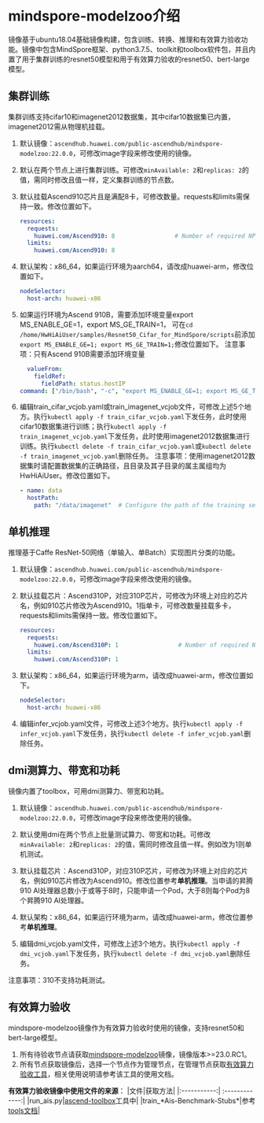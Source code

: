 # mindspore-modelzoo介绍

镜像基于ubuntu18.04基础镜像构建，包含训练、转换、推理和有效算力验收功能。镜像中包含MindSpore框架、python3.7.5、toolkit和toolbox软件包，并且内置了用于集群训练的resnet50模型和用于有效算力验收的resnet50、bert-large模型。

## 集群训练

集群训练支持cifar10和imagenet2012数据集，其中cifar10数据集已内置，imagenet2012需从物理机挂载。

1. 默认镜像：`ascendhub.huawei.com/public-ascendhub/mindspore-modelzoo:22.0.0`，可修改image字段来修改使用的镜像。

2. 默认在两个节点上进行集群训练。可修改`minAvailable: 2`和`replicas: 2`的值，需同时修改且值一样，定义集群训练的节点数。

3. 默认挂载Ascend910芯片且是满配8卡，可修改数量。requests和limits需保持一致。修改位置如下。

   ```yaml
   resources:
     requests:
       huawei.com/Ascend910: 8                 # Number of required NPUs. The maximum value is 8. You can add lines below to configure resources such as memory and CPU.
     limits:
       huawei.com/Ascend910: 8
   ```

4. 默认架构：x86_64，如果运行环境为aarch64，请改成huawei-arm，修改位置如下。

   ```yaml
   nodeSelector:
     host-arch: huawei-x86
   ```

5. 如果运行环境为Ascend 910B，需要添加环境变量export MS_ENABLE_GE=1，export MS_GE_TRAIN=1， 可在`cd /home/HwHiAiUser/samples/Resnet50_Cifar_for_MindSpore/scripts`前添加`export MS_ENABLE_GE=1; export MS_GE_TRAIN=1;`修改位置如下。
   注意事项：只有Ascend 910B需要添加环境变量

   ```yaml
     valueFrom:
       fieldRef:
         fieldPath: status.hostIP
   command: ["/bin/bash", "-c", "export MS_ENABLE_GE=1; export MS_GE_TRAIN=1; cd /home/HwHiAiUser/samples/Resnet50_Cifar_for_MindSpore/scripts; bash train_start.sh /home/HwHiAiUser/samples/Resnet50_Cifar_for_MindSpore /home/HwHiAiUser/samples/Resnet50_Cifar_for_MindSpore/logs ../train.py --data_path=/home/HwHiAiUser/samples/Resnet50_Cifar_for_MindSpore/data/cifar10/cifar-10-batches-bin/ --dataset=resnet50 --run_distribute=True --device_num=8"] 
   ```

6. 编辑train_cifar_vcjob.yaml或train_imagenet_vcjob文件，可修改上述5个地方。执行`kubectl apply -f train_cifar_vcjob.yaml`下发任务，此时使用cifar10数据集进行训练；执行`kubectl apply -f train_imagenet_vcjob.yaml`下发任务，此时使用imagenet2012数据集进行训练。执行`kubectl delete -f train_cifar_vcjob.yaml`或`kubectl delete -f train_imagenet_vcjob.yaml`删除任务。
   注意事项：使用imagenet2012数据集时请配置数据集的正确路径，且目录及其子目录的属主属组均为HwHiAiUser。修改位置如下。

   ```yaml
   - name: data
     hostPath:
       path: "/data/imagenet"  # Configure the path of the training set.
   ```

## 单机推理

推理基于Caffe ResNet-50网络（单输入、单Batch）实现图片分类的功能。

1. 默认镜像：`ascendhub.huawei.com/public-ascendhub/mindspore-modelzoo:22.0.0`，可修改image字段来修改使用的镜像。
2. 默认挂载芯片：Ascend310P，对应310P芯片，可修改为环境上对应的芯片名，例如910芯片修改为Ascend910。1指单卡，可修改数量挂载多卡，requests和limits需保持一致。修改位置如下。

   ```yaml
   resources:
     requests:
       huawei.com/Ascend310P: 1                 # Number of required NPUs. The maximum value is 8. You can add lines below to configure resources such as memory and CPU.
     limits:
       huawei.com/Ascend310P: 1
   ```

3. 默认架构：x86_64，如果运行环境为arm，请改成huawei-arm，修改位置如下。

   ```yaml
   nodeSelector:
     host-arch: huawei-x86
   ```

4. 编辑infer_vcjob.yaml文件，可修改上述3个地方。执行`kubectl apply -f infer_vcjob.yaml`下发任务，执行`kubectl delete -f infer_vcjob.yaml`删除任务。

## dmi测算力、带宽和功耗

镜像内置了toolbox，可用dmi测算力、带宽和功耗。

1. 默认镜像：`ascendhub.huawei.com/public-ascendhub/mindspore-modelzoo:22.0.0`，可修改image字段来修改使用的镜像。

2. 默认使用dmi在两个节点上批量测试算力、带宽和功耗。可修改`minAvailable: 2`和`replicas: 2`的值，需同时修改且值一样。例如改为1则单机测试。

3. 默认挂载芯片：Ascend310P，对应310P芯片，可修改为环境上对应的芯片名，例如910芯片修改为Ascend910。修改位置参考**单机推理**。当申请的昇腾910 AI处理器总数小于或等于8时，只能申请一个Pod，大于8则每个Pod为8个昇腾910 AI处理器。

4. 默认架构：x86_64，如果运行环境为arm，请改成huawei-arm，修改位置参考**单机推理**。

5. 编辑dmi_vcjob.yaml文件，可修改上述3个地方。执行`kubectl apply -f dmi_vcjob.yaml`下发任务，执行`kubectl delete -f dmi_vcjob.yaml`删除任务。

注意事项：310不支持功耗测试。

## 有效算力验收

mindspore-modelzoo镜像作为有效算力验收时使用的镜像，支持resnet50和bert-large模型。

1. 所有待验收节点请获取[mindspore-modelzoo](https://ascendhub.huawei.com/#/detail/mindspore-modelzoo)镜像，镜像版本>=23.0.RC1。
2. 所有节点获取镜像后，选择一个节点作为管理节点，在管理节点获取[有效算力验收工具](https://gitee.com/ascend/ascend-toolbox/tags)，相关使用说明请参考该工具的使用文档。

**有效算力验收镜像中使用文件的来源**：
  |文件|获取方法|
  |:-----------:| :-------------:|
  |run_ais.py|[ascend-toolbox](https://gitee.com/ascend/ascend-toolbox/tree/dev)工具中|
  |train_*Ais-Benchmark-Stubs\*|参考[tools文档](https://gitee.com/ascend/tools/blob/master/ais-bench_workload/doc/ais-bench_workload%E6%9E%84%E5%BB%BA%E6%95%99%E7%A8%8B.md)|
